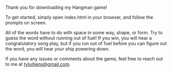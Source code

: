Thank you for downloading my Hangman game!

To get started, simply open index.html in your browser, and follow the prompts on screen. 

All of the words have to do with space in some way, shape, or form. Try to guess the word without running out of fuel! If you win, you will hear a congratulatory song play, but if you run out of fuel before you can figure out the word, you will hear your ship powering down. 

If you have any issues or comments about the game, feel free to reach out to me at tyluitjens@gmail.com.
